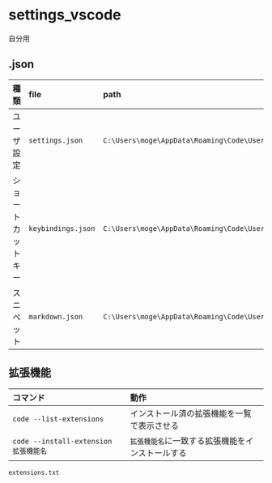# settings_vscode
自分用

## .json
| 種類               | file               | path                                                             |
| :----------------- | :----------------- | :--------------------------------------------------------------- |
| ユーザ設定         | `settings.json`    | `C:\Users\moge\AppData\Roaming\Code\User\settings.json`          |
| ショートカットキー | `keybindings.json` | `C:\Users\moge\AppData\Roaming\Code\User\keybindings.json`       |
| スニペット         | `markdown.json`    | `C:\Users\moge\AppData\Roaming\Code\User\snippets\markdown.json` |

## 拡張機能
 | コマンド                              | 動作                                             |
 | :------------------------------------ | :----------------------------------------------- |
 | `code --list-extensions`              | インストール済の拡張機能を一覧で表示させる       |
 | `code --install-extension 拡張機能名` | `拡張機能名`に一致する拡張機能をインストールする |
 
`extensions.txt`
